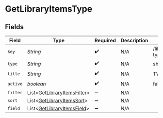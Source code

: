 # GetLibraryItemsType


## Fields

| Field                                                                            | Type                                                                             | Required                                                                         | Description                                                                      | Example                                                                          |
| -------------------------------------------------------------------------------- | -------------------------------------------------------------------------------- | -------------------------------------------------------------------------------- | -------------------------------------------------------------------------------- | -------------------------------------------------------------------------------- |
| `key`                                                                            | *String*                                                                         | :heavy_check_mark:                                                               | N/A                                                                              | /library/sections/2/all?type=2                                                   |
| `type`                                                                           | *String*                                                                         | :heavy_check_mark:                                                               | N/A                                                                              | show                                                                             |
| `title`                                                                          | *String*                                                                         | :heavy_check_mark:                                                               | N/A                                                                              | TV Shows                                                                         |
| `active`                                                                         | *boolean*                                                                        | :heavy_check_mark:                                                               | N/A                                                                              | false                                                                            |
| `filter`                                                                         | List\<[GetLibraryItemsFilter](../../models/operations/GetLibraryItemsFilter.md)> | :heavy_minus_sign:                                                               | N/A                                                                              |                                                                                  |
| `sort`                                                                           | List\<[GetLibraryItemsSort](../../models/operations/GetLibraryItemsSort.md)>     | :heavy_minus_sign:                                                               | N/A                                                                              |                                                                                  |
| `field`                                                                          | List\<[GetLibraryItemsField](../../models/operations/GetLibraryItemsField.md)>   | :heavy_minus_sign:                                                               | N/A                                                                              |                                                                                  |